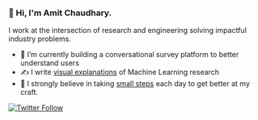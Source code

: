 ### 👋 Hi, I'm Amit Chaudhary.

<!--
**amitness/amitness** is a ✨ _special_ ✨ repository because its `README.md` (this file) appears on your GitHub profile.
Here are some ideas to get you started:
-->

I work at the intersection of research and engineering solving impactful industry problems.

- 🔭 I’m currently building a conversational survey platform to better understand users
- ✍️ I write [visual explanations](https://amitness.com) of Machine Learning research
- 🌱 I strongly believe in taking [small steps](https://github.com/amitness/learning) each day to get better at my craft. 
  
[![Twitter Follow](https://img.shields.io/twitter/follow/amitness?label=Follow&style=social)](https://twitter.com/amitness)
